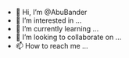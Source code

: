 - 👋 Hi, I’m @AbuBander
- 👀 I’m interested in ...
- 🌱 I’m currently learning ...
- 💞️ I’m looking to collaborate on ...
- 📫 How to reach me ...

<!---
AbuBander/AbuBander is a ✨ special ✨ repository because its `README.md` (this file) appears on your GitHub profile.
You can click the Preview link to take a look at your changes.
--->
